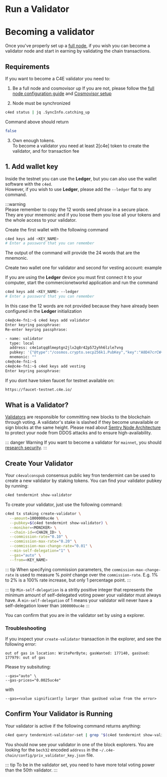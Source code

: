 <!--
order: 9
-->

# Run a Validator

# Becoming a validator
Once you've properly set up a [full node](run_node.md), if you wish you can become a validator node and
start in earning by  validating  the chain transactions. 


## Requirements
If you want to become a C4E validator you need to:

1. Be a full node and cosmovisor up 
   If you are not, please follow the [full node configuration guide](run_node.md) and [Cosmovisor setup](cosmovisor-setup.md)
   
2. Node must be synchronized

```bash
c4ed status | jq .SyncInfo.catching_up
```
Command above should return
```bash
false
```

   
3. Own enough tokens.  
   To become a validator you need at least 2[c4e] token to create the validator, and for transaction fee

## 1. Add wallet key
Inside the testnet you can use the **Ledger**, but you can also use the wallet software with the `c4ed`.     
However, if you wish to use **Ledger**, please add the `--ledger` flat to any command.

:::warning  
Please remember to copy the 12 words seed phrase in a secure place.  
They are your mnemonic and if you loose them you lose all your tokens and the whole access to your validator.  

Create the first wallet with the following command
```bash
c4ed keys add <KEY_NAME>
# Enter a password that you can remember
```
The output of the command will provide the 24 words that are the mnemonic.

Create two wallet one for validator and second for vesting account:
example
      

If you are using the **Ledger** device you must first connect it to your computer, start the commercionetworkd application and run the command
```bash
c4ed keys add <KEY_NAME> --ledger
# Enter a password that you can remember
```
In this case the 12 words are not provided because they have already been configured in the **Ledger** initialization

```bash
c4e@c4e-fn1:~$ c4ed keys add validator
Enter keyring passphrase:
Re-enter keyring passphrase:

- name: validator
  type: local
  address: c4e1atqq8lmeptgn2jlx2q8r42p572yhh6lzle7vng
  pubkey: '{"@type":"/cosmos.crypto.secp256k1.PubKey","key":"A8D47crCW+YkFGduj6brpuzectp3D61xRIx/qbEGGTif"}'
  mnemonic: ""
c4e@c4e-fn1:~$
c4e@c4e-fn1:~$ c4ed keys add vesting
Enter keyring passphrase:

```

If you dont have token faucet for testnet available on:

```bash
https://faucet-testnet.c4e.io/
```

## What is a Validator?

[Validators](https://hub.cosmos.network/master/validators/overview.html) are responsible for committing new blocks to the blockchain through voting. A validator's stake is slashed if they become unavailable or sign blocks at the same height. Please read about [Sentry Node Architecture](https://hub.cosmos.network/master/validators/validator-faq.html#how-can-validators-protect-themselves-from-denial-of-service-attacks) to protect your node from DDOS attacks and to ensure high-availability.

::: danger Warning
If you want to become a validator for `mainnet`, you should [research security](https://hub.cosmos.network/master/validators/security.html).
:::


## Create Your Validator

Your `c4evalconspub` consensus public key fron tendermint can be used to create a new validator by staking tokens. You can find your validator pubkey by running:

```bash
c4ed tendermint show-validator
```

To create your validator, just use the following command:

```bash
c4ed tx staking create-validator \
  --amount=1000000uc4e \
  --pubkey=$(c4ed tendermint show-validator) \
  --moniker=<MONIKER> \
  --chain-id=<CHAIN_ID> \
  --commission-rate="0.10" \
  --commission-max-rate="0.20" \
  --commission-max-change-rate="0.01" \
  --min-self-delegation="1" \
  --gas="auto" \
  --from=<KEY_NAME>
```

::: tip
When specifying commission parameters, the `commission-max-change-rate` is used to measure % _point_ change over the `commission-rate`. E.g. 1% to 2% is a 100% rate increase, but only 1 percentage point.
:::

::: tip
`Min-self-delegation` is a stritly positive integer that represents the minimum amount of self-delegated voting power your validator must always have. A `min-self-delegation` of 1 means your validator will never have a self-delegation lower than `1000000uc4e`
:::

You can confirm that you are in the validator set by using a explorer.


### Troubleshooting

If you inspect your `create-validator` transaction in the explorer, and see the following error:
```
out of gas in location: WritePerByte; gasWanted: 177140, gasUsed: 177979: out of gas
```

Please try subsituting:
```
--gas="auto" \
--gas-prices="0.0025uc4e"
```

with

```
--gas=<value significantly larger than gasUsed value from the error>
```


## Confirm Your Validator is Running

Your validator is active if the following command returns anything:

```bash
c4ed query tendermint-validator-set | grep "$(c4ed tendermint show-validator | jq .key  | tr -d \")"
```

You should now see your validator in one of the block explorers. You are looking for the `bech32`
encoded `address` in the `~/.c4e-chain/config/priv_validator_key.json` file.

::: tip
To be in the validator set, you need to have more total voting power than the 50th validator.
:::


